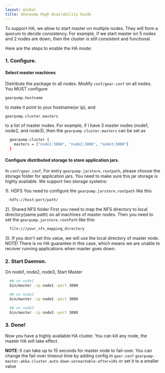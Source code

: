 ```yaml
---
layout: global
title: Gearpump High Availability Guide
---
```


To support HA, we allow to start master on multiple nodes. They will form a quorum to decide consistency. For example, if we start master on 5 nodes and 2 nodes are down, then the cluster is still consistent and functional.

Here are the steps to enable the HA mode:

### 1. Configure.

#### Select master machines

Distribute the package to all nodes. Modify `conf/gear.conf` on all nodes. You MUST configure

```bash
gearpump.hostname
```
to make it point to your hostname(or ip), and

```bash
gearpump.cluster.masters
```
to a list of master nodes. For example, if I have 3 master nodes (node1, node2, and node3),  then the ```gearpump.cluster.masters``` can be set as

```bash
  gearpump.cluster {
    masters = ["node1:3000", "node2:3000", "node3:3000"]
  }
```

#### Configure distributed storage to store application jars.
In `conf/gear.conf`, For entry `gearpump.jarstore.rootpath`, please choose the storage folder for application jars. You need to make sure this jar storage is highly available. We support two storage systems:

  1). HDFS
  You need to configure the `gearpump.jarstore.rootpath` like this

```bash
  hdfs://host:port/path/
```

  2). Shared NFS folder
  First you need to map the NFS directory to local directory(same path) on all machines of master nodes.
Then you need to set the `gearpump.jarstore.rootPath` like this:

```bash
  file:///your_nfs_mapping_directory
```

  3). If you don't set this value, we will use the local directory of master node.
  NOTE! There is no HA guarantee in this case, which means we are unable to recover running applications when master goes down.

### 2. Start Daemon.

On node1, node2, node3, Start Master

```bash
  ## on node1
  bin/master -ip node1 -port 3000

  ## on node2
  bin/master -ip node2 -port 3000

  ## on node3
  bin/master -ip node3 -port 3000
```  

### 3. Done!

Now you have a highly available HA cluster. You can kill any node, the master HA will take effect.

**NOTE**: It can take up to 15 seconds for master node to fail-over. You can change the fail-over timeout time by adding config in `gear.conf` `gearpump-master.akka.cluster.auto-down-unreachable-after=10s` or set it to a smaller value
